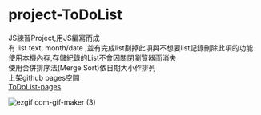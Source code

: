 # project-ToDoList
JS練習Project,用JS編寫而成<br/>
有 list text, month/date ,並有完成list劃掉此項與不想要list記錄刪除此項的功能<br/>
使用本機內存,存儲紀錄的List不會因關閉瀏覽器而消失<br/>
使用合併排序法(Merge Sort)依日期大小作排列<br/>
上架github pages空間<br/>
<a href="https://qcmytm.github.io/project-ToDoList/">ToDoList-pages</a><br/>

![ezgif com-gif-maker (3)](https://user-images.githubusercontent.com/107973729/216778176-2b3cecb7-277a-4c93-88ea-cad68e5d1152.gif)
